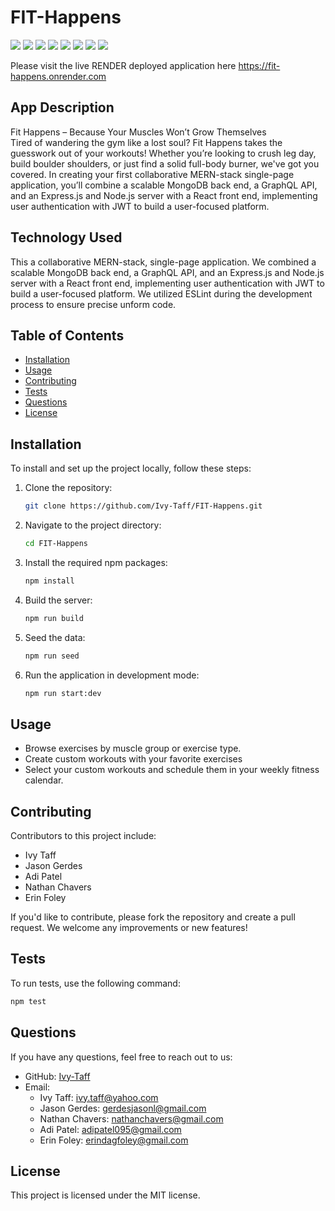 # FIT-Happens

<img src='https://img.shields.io/badge/MIT-green?style=for-the-badge'></img>
<img src ='https://img.shields.io/badge/MongoDB-4EA94B?style=for-the-badge&logo=mongodb&logoColor=white'></img>
<img src ='https://img.shields.io/badge/-ApolloGraphQL-311C87?style=for-the-badge&logo=apollo-graphql'></img>
<img src ='https://img.shields.io/badge/express.js-%23404d59.svg?style=for-the-badge&logo=express&logoColor=%2361DAFB'></img>
<img src ='https://img.shields.io/badge/React-20232A?style=for-the-badge&logo=react&logoColor=61DAFB'></img>
<img src ='https://img.shields.io/badge/node.js-6DA55F?style=for-the-badge&logo=node.js&logoColor=white'></img>
<img src ='https://img.shields.io/badge/TypeScript-007ACC?style=for-the-badge&logo=typescript&logoColor=white'></img>
<img src ='https://img.shields.io/badge/eslint-3A33D1?style=for-the-badge&logo=eslint&logoColor=white'></img>

Please visit the live RENDER deployed application here https://fit-happens.onrender.com
## App Description
Fit Happens – Because Your Muscles Won’t Grow Themselves  
Tired of wandering the gym like a lost soul? Fit Happens takes the guesswork out of your workouts! Whether you’re looking to crush leg day, build boulder shoulders, or just find a solid full-body burner, we've got you covered. In creating your first collaborative MERN-stack single-page application, you’ll combine a scalable MongoDB back end, a GraphQL API, and an Express.js and Node.js server with a React front end, implementing user authentication with JWT to build a user-focused platform. 
## Technology Used
This a collaborative MERN-stack, single-page application. We combined a scalable MongoDB back end, a GraphQL API, and an Express.js and Node.js server with a React front end, implementing user authentication with JWT to build a user-focused platform. We utilized ESLint during the development process to ensure precise unform code. 

## Table of Contents
- [Installation](#installation)
- [Usage](#usage)
- [Contributing](#contributing)
- [Tests](#tests)
- [Questions](#questions)
- [License](#license)

## Installation
To install and set up the project locally, follow these steps:

1. Clone the repository:
   ```bash
   git clone https://github.com/Ivy-Taff/FIT-Happens.git
   ```
2. Navigate to the project directory:
   ```bash
   cd FIT-Happens
   ```
3. Install the required npm packages:
   ```bash
   npm install
   ```
4. Build the server:
   ```bash
   npm run build
   ```
5. Seed the data:
   ```bash
   npm run seed
   ```
6. Run the application in development mode:
   ```bash
   npm run start:dev
   ```

## Usage
- Browse exercises by muscle group or exercise type.
- Create custom workouts with your favorite exercises
- Select your custom workouts and schedule them in your weekly fitness calendar.

## Contributing
Contributors to this project include:
- Ivy Taff
- Jason Gerdes
- Adi Patel
- Nathan Chavers
- Erin Foley

If you'd like to contribute, please fork the repository and create a pull request. We welcome any improvements or new features!

## Tests
To run tests, use the following command:
```bash
npm test
```

## Questions
If you have any questions, feel free to reach out to us:
- GitHub: [Ivy-Taff](https://github.com/Ivy-Taff)
- Email: 
  - Ivy Taff: ivy.taff@yahoo.com
  - Jason Gerdes: gerdesjasonl@gmail.com
  - Nathan Chavers: nathanchavers@gmail.com
  - Adi Patel: adipatel095@gmail.com
  - Erin Foley: erindagfoley@gmail.com

## License
This project is licensed under the MIT license.